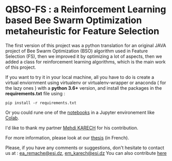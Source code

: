 # QBSO-FS : a Reinforcement Learning based Bee Swarm Optimization metaheuristic for Feature Selection

The first version of this project was a python translation for an original JAVA project of Bee Swarm Optimization (BSO) algorithm used in Feature Selection (FS), then we improved it by optimizing a lot of aspects, then we added a class for reinforcement learning algorithms, which is the main work of this project. 

If you want to try it in your local machine, all you have to do is create a virtual enviornment using virtualenv or virtualenv-wrapper or anaconda ( for the lazy ones ) with a <b>python 3.6+</b> version, and install the packages in the <b>requirements.txt</b> file using :

<code>pip install -r requirements.txt</code>

Or you could rune one of the [notebooks](https://github.com/Neofly4023/bso-fs/tree/master/notebooks) in a Jupyter environement like [Colab](https://colab.research.google.com).

I'd like to thank my partner [Mehdi KARECH](https://github.com/Mehdikarech1697) for his contribution.

For more information, please look at our [thesis](https://github.com/Neofly4023/bso-fs/blob/master/thesis/engineering_grad_thesis.pdf) (in French).

Please, if you have any comments or suggestions, don't hesitate to contact us at : <ea_remache@esi.dz>, <em_karech@esi.dz>
You can also contribute [here](https://github.com/Neofly4023/qbso-fs/blob/master/CONTRIBUTING.md)
